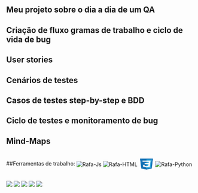 ## Meu projeto sobre o dia a dia de um QA
## Criação de fluxo gramas de trabalho e ciclo de vida de bug
## User stories
## Cenários de testes
## Casos de testes step-by-step e BDD
## Ciclo de testes e monitoramento de bug
## Mind-Maps
<div align="center">
  
</div>
<div style="display: inline_block"><br>
##Ferramentas de trabalho:
  <img align="center" alt="Rafa-Js" height="30" width="60" src="https://media.jfrog.com/wp-content/uploads/2022/08/03010345/Atlassian-Jira-Logo-300x176.png">
  <img align="center" alt="Rafa-HTML" height="30" width="80" src="https://smartbear-tm4j-prod-us-west-2-api-docs.s3-us-west-2.amazonaws.com/images/zs-logo.svg">
  <img align="center" alt="Rafa-CSS" height="30" width="40" src="https://raw.githubusercontent.com/devicons/devicon/master/icons/css3/css3-original.svg">
  <img align="center" alt="Rafa-Python" height="30" width="40" src="https://www.shutterstock.com/image-vector/mind-map-line-icon-filled-260nw-581853028.jpg">
  
</div>
  
  ##
 
<div> 
  <a href="https://www.youtube.com/channel/UCKYYqPJdFaIavQQRlaTCTmQ" target="_blank"><img src="https://img.shields.io/badge/YouTube-FF0000?style=for-the-badge&logo=youtube&logoColor=white" target="_blank"></a>
  <a href="https://www.instagram.com/biancaduraoferdes/" target="_blank"><img src="https://img.shields.io/badge/-Instagram-%23E4405F?style=for-the-badge&logo=instagram&logoColor=white" target="_blank"></a>
 <a href="https://discord.gg/S55v3Ptd" target="_blank"><img src="https://img.shields.io/badge/Discord-7289DA?style=for-the-badge&logo=discord&logoColor=white" target="_blank"></a> 
  <a href = "mailto:tatila.bd@gmail.com"><img src="https://img.shields.io/badge/-Gmail-%23333?style=for-the-badge&logo=gmail&logoColor=white" target="_blank"></a>
  <a href="https://www.linkedin.com/in/tatiladurao/" target="_blank"><img src="https://img.shields.io/badge/-LinkedIn-%230077B5?style=for-the-badge&logo=linkedin&logoColor=white" target="_blank"></a> 
 

</div>
